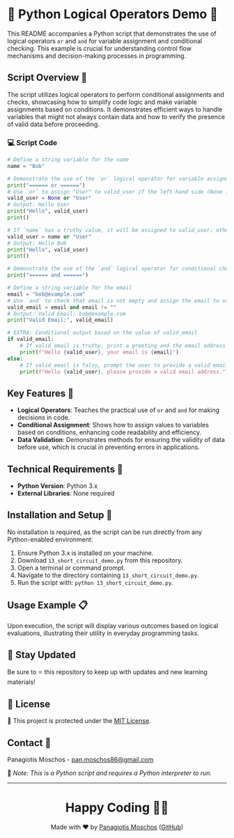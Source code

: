 # 🔄 Python Logical Operators Demo 🤔

This README accompanies a Python script that demonstrates the use of logical operators `or` and `and` for variable assignment and conditional checking. This example is crucial for understanding control flow mechanisms and decision-making processes in programming.

## Script Overview 📘

The script utilizes logical operators to perform conditional assignments and checks, showcasing how to simplify code logic and make variable assignments based on conditions. It demonstrates efficient ways to handle variables that might not always contain data and how to verify the presence of valid data before proceeding.

### :computer: Script Code

```python
# Define a string variable for the name
name = "Bob"

# Demonstrate the use of the `or` logical operator for variable assignment
print("====== or ======")
# Use `or` to assign "User" to valid_user if the left-hand side (None in this case) is falsy
valid_user = None or "User"
# Output: Hello User
print("Hello", valid_user)
print()

# If `name` has a truthy value, it will be assigned to valid_user; otherwise, "User" would be assigned
valid_user = name or "User"
# Output: Hello Bob
print("Hello", valid_user)
print()

# Demonstrate the use of the `and` logical operator for conditional checking
print("====== and ======")

# Define a string variable for the email
email = "bob@example.com"
# Use `and` to check that email is not empty and assign the email to valid_email if it's true
valid_email = email and email != ""
# Output: Valid Email: bob@example.com
print("Valid Email:", valid_email)

# EXTRA: Conditional output based on the value of valid_email
if valid_email:
    # If valid_email is truthy, print a greeting and the email address
    print(f"Hello {valid_user}, your email is {email}")
else:
    # If valid_email is falsy, prompt the user to provide a valid email address
    print(f"Hello {valid_user}, please provide a valid email address.")
```

## Key Features 🌟

- **Logical Operators**: Teaches the practical use of `or` and `and` for making decisions in code.
- **Conditional Assignment**: Shows how to assign values to variables based on conditions, enhancing code readability and efficiency.
- **Data Validation**: Demonstrates methods for ensuring the validity of data before use, which is crucial in preventing errors in applications.

## Technical Requirements 🔧

- **Python Version**: Python 3.x
- **External Libraries**: None required

## Installation and Setup 🚀

No installation is required, as the script can be run directly from any Python-enabled environment:
1. Ensure Python 3.x is installed on your machine.
2. Download `13_short_circuit_demo.py` from this repository.
3. Open a terminal or command prompt.
4. Navigate to the directory containing `13_short_circuit_demo.py`.
5. Run the script with: `python 13_short_circuit_demo.py`.

## Usage Example 📋

Upon execution, the script will display various outcomes based on logical evaluations, illustrating their utility in everyday programming tasks.

## 📢 Stay Updated
Be sure to ⭐ this repository to keep up with updates and new learning materials!

## 📄 License
🔐 This project is protected under the [MIT License](https://mit-license.org/).

## Contact 📧
Panagiotis Moschos - pan.moschos86@gmail.com

🔗 *Note: This is a Python script and requires a Python interpreter to run.*

---
<h1 align="center">Happy Coding 👨‍💻</h1>

<p align="center">
  Made with ❤️ by <a href="https://www.linkedin.com/in/panagiotis-moschos">Panagiotis Moschos</a> (<a href="https://github.com/pmoschos">GitHub</a>)
</p>
